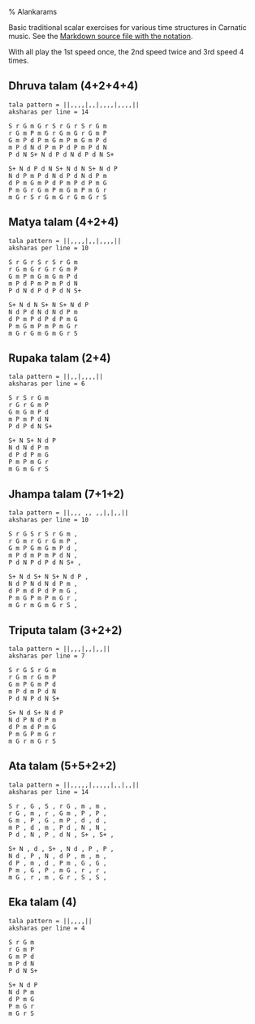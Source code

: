 % Alankarams

<script src="http://sriku.org/lib/carnot/carnot.min.js"></script>

Basic traditional scalar exercises for various time structures in 
Carnatic music. See the [Markdown source file with the notation](alankarams.md).

With all play the 1st speed once,
the 2nd speed twice and 3rd speed 4 times.

<pre class="carnot_style" hidden>
stretch = 1.25
stretch space = 0.75
</pre>

## Dhruva talam (4+2+4+4)

    tala pattern = ||,,,,|,,|,,,,|,,,,||
    aksharas per line = 14

    S r G m G r S r G r S r G m
    r G m P m G r G m G r G m P
    G m P d P m G m P m G m P d
    m P d N d P m P d P m P d N
    P d N S+ N d P d N d P d N S+

    S+ N d P d N S+ N d N S+ N d P
    N d P m P d N d P d N d P m
    d P m G m P d P m P d P m G
    P m G r G m P m G m P m G r
    m G r S r G m G r G m G r S

## Matya talam (4+2+4)

    tala pattern = ||,,,,|,,|,,,,||
    aksharas per line = 10

    S r G r S r S r G m
    r G m G r G r G m P
    G m P m G m G m P d
    m P d P m P m P d N
    P d N d P d P d N S+

    S+ N d N S+ N S+ N d P
    N d P d N d N d P m
    d P m P d P d P m G
    P m G m P m P m G r
    m G r G m G m G r S

## Rupaka talam (2+4)

    tala pattern = ||,,|,,,,||
    aksharas per line = 6

    S r S r G m     
    r G r G m P
    G m G m P d     
    m P m P d N
    P d P d N S+    
    
    S+ N S+ N d P 
    N d N d P m
    d P d P m G
    P m P m G r
    m G m G r S

## Jhampa talam (7+1+2)

    tala pattern = ||,,, ,, ,,|,|,,||
    aksharas per line = 10

    S r G S r S r G m ,
    r G m r G r G m P ,
    G m P G m G m P d ,
    m P d m P m P d N ,
    P d N P d P d N S+ ,

    S+ N d S+ N S+ N d P ,
    N d P N d N d P m , 
    d P m d P d P m G ,
    P m G P m P m G r ,
    m G r m G m G r S ,

## Triputa talam (3+2+2)

    tala pattern = ||,,,|,,|,,||
    aksharas per line = 7

    S r G S r G m
    r G m r G m P
    G m P G m P d
    m P d m P d N
    P d N P d N S+

    S+ N d S+ N d P
    N d P N d P m
    d P m d P m G
    P m G P m G r
    m G r m G r S

## Ata talam (5+5+2+2)

    tala pattern = ||,,,,,|,,,,,|,,|,,||
    aksharas per line = 14

    S r , G , S , r G , m , m ,
    r G , m , r , G m , P , P ,
    G m , P , G , m P , d , d ,
    m P , d , m , P d , N , N ,
    P d , N , P , d N , S+ , S+ ,

    S+ N , d , S+ , N d , P , P ,
    N d , P , N , d P , m , m ,
    d P , m , d , P m , G , G ,
    P m , G , P , m G , r , r ,
    m G , r , m , G r , S , S ,

## Eka talam (4)
    
    tala pattern = ||,,,,||
    aksharas per line = 4

    S r G m
    r G m P
    G m P d
    m P d N
    P d N S+

    S+ N d P
    N d P m 
    d P m G
    P m G r
    m G r S


